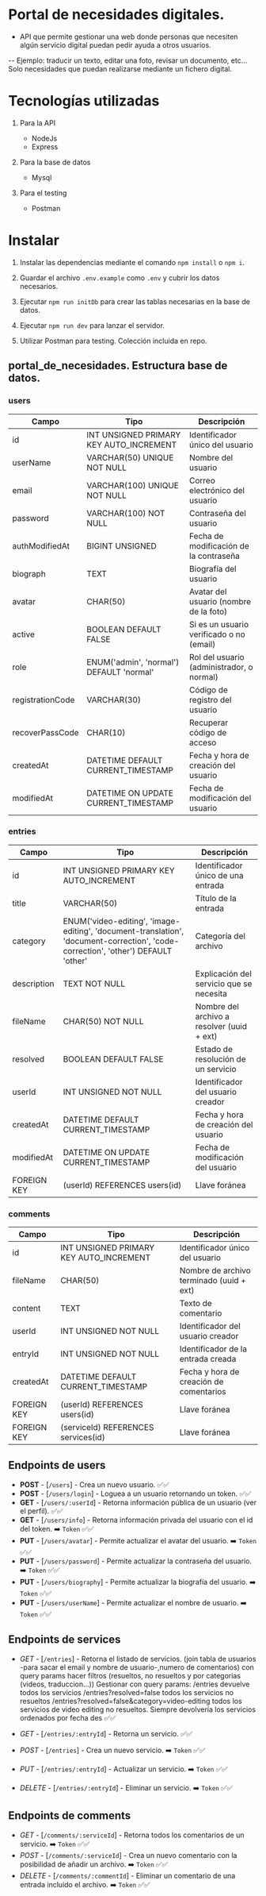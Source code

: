 # Portal de necesidades digitales.

-   API que permite gestionar una web donde personas que necesiten algún servicio digital puedan pedir ayuda a otros usuarios.

-- Ejemplo: traducir un texto, editar una foto, revisar un documento, etc… Solo necesidades que puedan realizarse mediante un fichero digital.

# Tecnologías utilizadas

1. Para la API

    - NodeJs
    - Express

2. Para la base de datos

    - Mysql

3. Para el testing

    - Postman

# Instalar

1. Instalar las dependencias mediante el comando `npm install` o `npm i`.

2. Guardar el archivo `.env.example` como `.env` y cubrir los datos necesarios.

3. Ejecutar `npm run initDb` para crear las tablas necesarias en la base de datos.

4. Ejecutar `npm run dev` para lanzar el servidor.

5. Utilizar Postman para testing. Colección incluida en repo.

## portal_de_necesidades. Estructura base de datos.

### users

| Campo            | Tipo                                     | Descripción                               |
| ---------------- | ---------------------------------------- | ----------------------------------------- |
| id               | INT UNSIGNED PRIMARY KEY AUTO_INCREMENT  | Identificador único del usuario           |
| userName         | VARCHAR(50) UNIQUE NOT NULL              | Nombre del usuario                        |
| email            | VARCHAR(100) UNIQUE NOT NULL             | Correo electrónico del usuario            |
| password         | VARCHAR(100) NOT NULL                    | Contraseña del usuario                    |
| authModifiedAt   | BIGINT UNSIGNED                          | Fecha de modificación de la contraseña    |
| biograph         | TEXT                                     | Biografía del usuario                     |
| avatar           | CHAR(50)                                 | Avatar del usuario (nombre de la foto)    |
| active           | BOOLEAN DEFAULT FALSE                    | Si es un usuario verificado o no (email)  |
| role             | ENUM('admin', 'normal') DEFAULT 'normal' | Rol del usuario (administrador, o normal) |
| registrationCode | VARCHAR(30)                              | Código de registro del usuario            |
| recoverPassCode  | CHAR(10)                                 | Recuperar código de acceso                |
| createdAt        | DATETIME DEFAULT CURRENT_TIMESTAMP       | Fecha y hora de creación del usuario      |
| modifiedAt       | DATETIME ON UPDATE CURRENT_TIMESTAMP     | Fecha de modificación del usuario         |

### entries

| Campo       | Tipo                                                                                                                              | Descripción                                |
| ----------- | --------------------------------------------------------------------------------------------------------------------------------- | ------------------------------------------ |
| id          | INT UNSIGNED PRIMARY KEY AUTO_INCREMENT                                                                                           | Identificador único de una entrada         |
| title       | VARCHAR(50)                                                                                                                       | Título de la entrada                       |
| category    | ENUM('video-editing', 'image-editing', 'document-translation', 'document-correction', 'code-correction', 'other') DEFAULT 'other' | Categoría del archivo                      |
| description | TEXT NOT NULL                                                                                                                     | Explicación del servicio que se necesita   |
| fileName    | CHAR(50) NOT NULL                                                                                                                 | Nombre del archivo a resolver (uuid + ext) |
| resolved    | BOOLEAN DEFAULT FALSE                                                                                                             | Estado de resolución de un servicio        |
| userId      | INT UNSIGNED NOT NULL                                                                                                             | Identificador del usuario creador          |
| createdAt   | DATETIME DEFAULT CURRENT_TIMESTAMP                                                                                                | Fecha y hora de creación del usuario       |
| modifiedAt  | DATETIME ON UPDATE CURRENT_TIMESTAMP                                                                                              | Fecha de modificación del usuario          |
| FOREIGN KEY | (userId) REFERENCES users(id)                                                                                                     | Llave foránea                              |

### comments

| Campo       | Tipo                                    | Descripción                              |
| ----------- | --------------------------------------- | ---------------------------------------- |
| id          | INT UNSIGNED PRIMARY KEY AUTO_INCREMENT | Identificador único del usuario          |
| fileName    | CHAR(50)                                | Nombre de archivo terminado (uuid + ext) |
| content     | TEXT                                    | Texto de comentario                      |
| userId      | INT UNSIGNED NOT NULL                   | Identificador del usuario creador        |
| entryId     | INT UNSIGNED NOT NULL                   | Identificador de la entrada creada       |
| createdAt   | DATETIME DEFAULT CURRENT_TIMESTAMP      | Fecha y hora de creación de comentarios  |
| FOREIGN KEY | (userId) REFERENCES users(id)           | Llave foránea                            |
| FOREIGN KEY | (serviceId) REFERENCES services(id)     | Llave foránea                            |

## Endpoints de users

-   **POST** - [`/users`] - Crea un nuevo usuario. ✅✅
-   **POST** - [`/users/login`] - Loguea a un usuario retornando un token. ✅✅
-   **GET** - [`/users/:userId`] - Retorna información pública de un usuario (ver el perfil). ✅✅
-   **GET** - [`/users/info`] - Retorna información privada del usuario con el id del token. ➡️ `Token` ✅✅
-   **PUT** - [`/users/avatar`] - Permite actualizar el avatar del usuario. ➡️ `Token` ✅✅
-   **PUT** - [`/users/password`] - Permite actualizar la contraseña del usuario. ➡️ `Token` ✅✅
-   **PUT** - [`/users/biography`] - Permite actualizar la biografía del usuario. ➡️ `Token` ✅✅
-   **PUT** - [`/users/userName`] - Permite actualizar el nombre de usuario. ➡️ `Token` ✅✅

## Endpoints de services

-   _GET_ - [`/entries`] - Retorna el listado de servicios. (join tabla de usuarios -para sacar el email y nombre de usuario-,numero de comentarios) con query params hacer filtros (resueltos, no resueltos y por categorias (videos, traduccion...))
    Gestionar con query params:
    /entries devuelve todos los servicios
    /entries?resolved=false todos los servicios no resueltos
    /entries?resolved=false&category=video-editing todos los servicios de video editing no resueltos.
    Siempre devolvería los servicios ordenados por fecha des ✅✅

-   _GET_ - [`/entries/:entryId`] - Retorna un servicio. ✅✅
-   _POST_ - [`/entries`] - Crea un nuevo servicio. ➡️ `Token` ✅✅
-   _PUT_ - [`/entries/:entryId`] - Actualizar un servicio. ➡️ `Token` ✅✅
-   _DELETE_ - [`/entries/:entryId`] - Eliminar un servicio. ➡️ `Token` ✅✅

## Endpoints de comments

-   _GET_ - [`/comments/:serviceId`] - Retorna todos los comentarios de un servicio. ➡️ `Token` ✅✅
-   _POST_ - [`/comments/:serviceId`] - Crea un nuevo comentario con la posibilidad de añadir un archivo. ➡️ `Token` ✅✅
-   _DELETE_ - [`/comments/:commentId`] - Eliminar un comentario de una entrada incluido el archivo. ➡️ `Token` ✅✅
